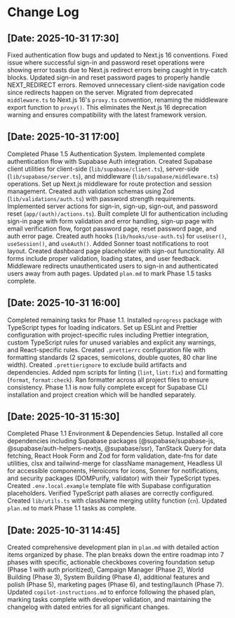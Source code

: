 # Change Log

## [Date: 2025-10-31 17:30]

Fixed authentication flow bugs and updated to Next.js 16 conventions. Fixed issue where successful sign-in and password reset operations were showing error toasts due to Next.js redirect errors being caught in try-catch blocks. Updated sign-in and reset password pages to properly handle NEXT_REDIRECT errors. Removed unnecessary client-side navigation code since redirects happen on the server. Migrated from deprecated `middleware.ts` to Next.js 16's `proxy.ts` convention, renaming the middleware export function to `proxy()`. This eliminates the Next.js 16 deprecation warning and ensures compatibility with the latest framework version.

## [Date: 2025-10-31 17:00]

Completed Phase 1.5 Authentication System. Implemented complete authentication flow with Supabase Auth integration. Created Supabase client utilities for client-side (`lib/supabase/client.ts`), server-side (`lib/supabase/server.ts`), and middleware (`lib/supabase/middleware.ts`) operations. Set up Next.js middleware for route protection and session management. Created auth validation schemas using Zod (`lib/validations/auth.ts`) with password strength requirements. Implemented server actions for sign-in, sign-up, sign-out, and password reset (`app/(auth)/actions.ts`). Built complete UI for authentication including sign-in page with form validation and error handling, sign-up page with email verification flow, forgot password page, reset password page, and auth error page. Created auth hooks (`lib/hooks/use-auth.ts`) for `useUser()`, `useSession()`, and `useAuth()`. Added Sonner toast notifications to root layout. Created dashboard page placeholder with sign-out functionality. All forms include proper validation, loading states, and user feedback. Middleware redirects unauthenticated users to sign-in and authenticated users away from auth pages. Updated `plan.md` to mark Phase 1.5 tasks complete.

## [Date: 2025-10-31 16:00]

Completed remaining tasks for Phase 1.1. Installed `nprogress` package with TypeScript types for loading indicators. Set up ESLint and Prettier configuration with project-specific rules including Prettier integration, custom TypeScript rules for unused variables and explicit any warnings, and React-specific rules. Created `.prettierrc` configuration file with formatting standards (2 spaces, semicolons, double quotes, 80 char line width). Created `.prettierignore` to exclude build artifacts and dependencies. Added npm scripts for linting (`lint`, `lint:fix`) and formatting (`format`, `format:check`). Ran formatter across all project files to ensure consistency. Phase 1.1 is now fully complete except for Supabase CLI installation and project creation which will be handled separately.

## [Date: 2025-10-31 15:30]

Completed Phase 1.1 Environment & Dependencies Setup. Installed all core dependencies including Supabase packages (@supabase/supabase-js, @supabase/auth-helpers-nextjs, @supabase/ssr), TanStack Query for data fetching, React Hook Form and Zod for form validation, date-fns for date utilities, clsx and tailwind-merge for className management, Headless UI for accessible components, Heroicons for icons, Sonner for notifications, and security packages (DOMPurify, validator) with their TypeScript types. Created `.env.local.example` template file with Supabase configuration placeholders. Verified TypeScript path aliases are correctly configured. Created `lib/utils.ts` with className merging utility function (`cn`). Updated `plan.md` to mark Phase 1.1 tasks as complete.

## [Date: 2025-10-31 14:45]

Created comprehensive development plan in `plan.md` with detailed action items organized by phase. The plan breaks down the entire roadmap into 7 phases with specific, actionable checkboxes covering foundation setup (Phase 1 with auth prioritized), Campaign Manager (Phase 2), World Building (Phase 3), System Building (Phase 4), additional features and polish (Phase 5), marketing pages (Phase 6), and testing/launch (Phase 7). Updated `copilot-instructions.md` to enforce following the phased plan, marking tasks complete with developer validation, and maintaining the changelog with dated entries for all significant changes.
